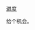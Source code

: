[进度](https://ponyai.jobs.feishu.cn/referral/campus/position/application?token=MjsxNjkwMzQ2NDgyMzE1OzcxNzEzMTAyMzEwNjYzMjkwOTA7NzI1OTk3NzcwMjc2NTMxNjM5Mw)

给个机会。